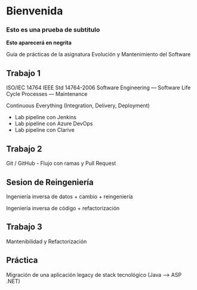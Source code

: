 # Bienvenida
### Esto es una prueba de subtitulo
**Esto aparecerá en negrita**

Guía de prácticas de la asignatura Evolución y Mantenimiento del Software

## Trabajo 1

ISO/IEC 14764  IEEE Std 14764-2006 Software Engineering — Software Life Cycle Processes — Maintenance

Continuous Everything (Integration, Delivery, Deployment)
* Lab pipeline con Jenkins
* Lab pipeline con Azure DevOps
* Lab pipeline con Clarive

## Trabajo 2

Git / GitHub - Flujo con ramas y Pull Request

## Sesion de Reingeniería

Ingeniería inversa de datos + cambio + reingeniería

Ingeniería inversa de código + refactorización

## Trabajo 3

Mantenibilidad y Refactorización

## Práctica

Migración de una aplicación legacy de stack tecnológico (Java --> ASP .NET)

